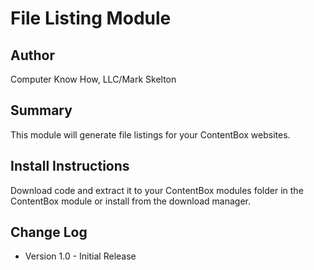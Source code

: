 File Listing Module
=================

Author
-----------------
Computer Know How, LLC/Mark Skelton

Summary
-----------------
This module will generate file listings for your ContentBox websites.

Install Instructions
-----------------
Download code and extract it to your ContentBox modules folder in the ContentBox module or install from the download manager.

Change Log
-----------------
* Version 1.0 - Initial Release

